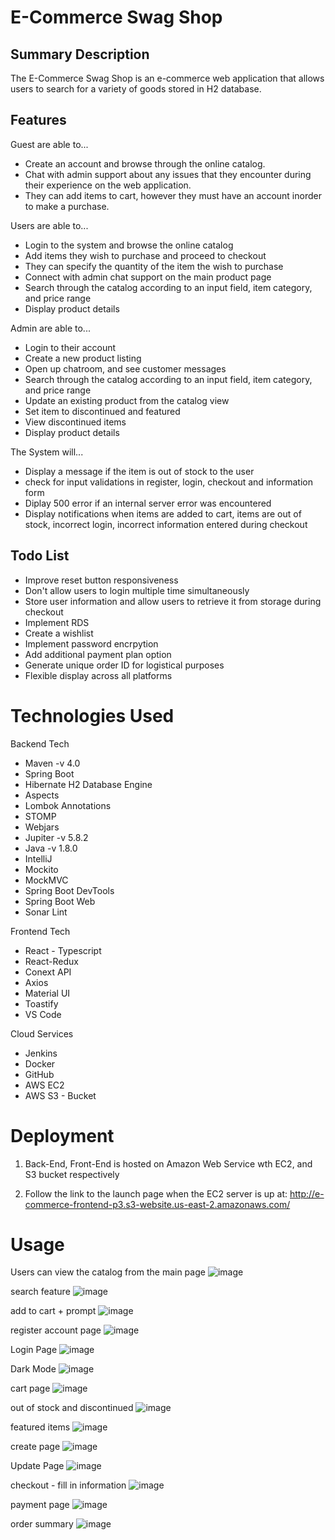 # E-Commerce Swag Shop 

## Summary Description
The E-Commerce Swag Shop is an e-commerce web application that allows users to search for a variety of goods stored in H2 database. 

## Features

Guest are able to...
  - Create an account and browse through the online catalog. 
  - Chat with admin support about any issues that they encounter during their experience on the web application.
  - They can add items to cart, however they must have an account inorder to make a purchase.

Users are able to...
  - Login to the system and browse the online catalog
  - Add items they wish to purchase and proceed to checkout
  - They can specify the quantity of the item the wish to purchase
  - Connect with admin chat support on the main product page
  - Search through the catalog according to an input field, item category, and price range
  - Display product details

Admin are able to...
  - Login to their account
  - Create a new product listing
  - Open up chatroom, and see customer messages
  - Search through the catalog according to an input field, item category, and price range
  - Update an existing product from the catalog view
  - Set item to discontinued and featured
  - View discontinued items
  - Display product details

The System will...
  - Display a message if the item is out of stock to the user
  - check for input validations in register, login, checkout and information form
  - Diplay 500 error if an internal server error was encountered
  - Display notifications when items are added to cart, items are out of stock, incorrect login, incorrect information entered during checkout

## Todo List
  - Improve reset button responsiveness
  - Don't allow users to login multiple time simultaneously 
  - Store user information and allow users to retrieve it from storage during checkout
  - Implement RDS
  - Create a wishlist
  - Implement password encrpytion 
  - Add additional payment plan option
  - Generate unique order ID for logistical purposes
  - Flexible display across all platforms

# Technologies Used
  Backend Tech
  - Maven -v 4.0
  - Spring Boot
  - Hibernate H2 Database Engine
  - Aspects
  - Lombok Annotations 
  - STOMP 
  - Webjars 
  - Jupiter -v 5.8.2
  - Java -v 1.8.0
  - IntelliJ
  - Mockito
  - MockMVC
  - Spring Boot DevTools
  - Spring Boot Web
  - Sonar Lint

  Frontend Tech
  - React - Typescript
  - React-Redux
  - Conext API
  - Axios
  - Material UI
  - Toastify
  - VS Code

  Cloud Services
  - Jenkins
  - Docker
  - GitHub
  - AWS EC2
  - AWS S3 - Bucket

# Deployment
1. Back-End, Front-End is hosted on Amazon Web Service wth EC2, and S3 bucket respectively

2. Follow the link to the launch page when the EC2 server is up at: http://e-commerce-frontend-p3.s3-website.us-east-2.amazonaws.com/ 

# Usage

Users can view the catalog from the main page
![image](https://user-images.githubusercontent.com/101683611/174679509-2d302047-b693-4ecb-95e3-cac833606b09.png)

search feature
![image](https://user-images.githubusercontent.com/101683611/174679582-862bbd15-7a6c-4e02-a127-68c069839f70.png)

add to cart + prompt
![image](https://user-images.githubusercontent.com/101683611/174679673-8c3a71a3-5d6c-4a3f-87f7-64c6fc717cb2.png)

register account page
![image](https://user-images.githubusercontent.com/101683611/174679717-bcce26c2-ef4b-4958-b23f-c0499623d9f2.png)

Login Page
![image](https://user-images.githubusercontent.com/101683611/174679763-3a9dc189-4867-484d-8206-b92b7db7e06d.png)

Dark Mode
![image](https://user-images.githubusercontent.com/101683611/174679859-857457a8-1f4d-424d-8ee6-3f3a62bbb6e7.png)

cart page
![image](https://user-images.githubusercontent.com/101683611/174679951-e3810fb1-9a97-49f4-a48a-6a9f07b537fb.png)

out of stock and discontinued
![image](https://user-images.githubusercontent.com/101683611/174680127-023e751b-d1de-4087-b2ef-56e3333aeea4.png)

featured items
![image](https://user-images.githubusercontent.com/101683611/174680177-391e29ea-e272-4094-886d-b1f734049a3e.png)

create page
![image](https://user-images.githubusercontent.com/101683611/174680283-e9d10ac6-509c-4b9a-9838-c8f50ee3f93c.png)

Update Page
![image](https://user-images.githubusercontent.com/101683611/174680316-8eb20c40-bfb7-41ca-9a5a-3034c33b8efb.png)

checkout - fill in information
![image](https://user-images.githubusercontent.com/101683611/174680397-d929ec26-1f9c-4c49-b2a5-5d1dc2fd5f2d.png)

payment page
![image](https://user-images.githubusercontent.com/101683611/174680436-ab66f865-97f0-4510-ae9a-dda774085e26.png)

order summary 
![image](https://user-images.githubusercontent.com/101683611/174680512-a191fd8a-ab08-40a7-aa4c-6e142d4b11b2.png)







